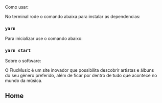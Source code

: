 Como usar:

No terminal rode o comando abaixa para instalar as dependencias:

### `yarn`

Para inicializar use o comando abaixo:

### `yarn start`

Sobre o software: 

O FluxMusic é um site inovador que possibilita descobrir artistas e álbuns do seu gênero preferido, além de ficar por dentro de tudo que acontece no mundo da música.

## Home



